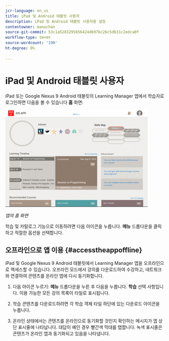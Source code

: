 ```yaml
---
jcr-language: en_us
title: iPad 및 Android 태블릿 사용자
description: iPad 및 Android 태블릿 사용자용 설정
contentowner: manochan
source-git-commit: 53c1a5283295b56424d697bc26c5db31c2edca0f
workflow-type: tm+mt
source-wordcount: '190'
ht-degree: 0%

---
```




# iPad 및 Android 태블릿 사용자

iPad 또는 Google Nexus 9 Android 태블릿의 Learning Manager 앱에서 학습자로 로그인하면 다음을 볼 수 있습니다 **홈** 화면:

![](assets/screenshot-2015-08-07-12-24-40-e1439211134842.png)

*앱의 홈 화면*

학습 및 카탈로그 기능으로 이동하려면 다음 아이콘을 누릅니다. **메뉴** 드롭다운을 클릭하고 적절한 옵션을 선택합니다.

<!--![](assets/menu-ipad.png)-->

## 오프라인으로 앱 이용 {#accesstheappoffline}

iPad 및 Google Nexus 9 Android 태블릿에서 Learning Manager 앱을 오프라인으로 액세스할 수 있습니다. 오프라인 모드에서 강의를 다운로드하여 수강하고, 네트워크와 연결하여 콘텐츠를 온라인 앱에 다시 동기화합니다.

1. 다음 아이콘 누르기: **메뉴** 드롭다운을 누른 후 다음을 누릅니다. **학습** 선택 사항입니다. 이용 가능한 모든 강의 목록이 타일로 표시됩니다.
1. 학습 콘텐츠를 다운로드하려면 각 학습 객체 타일 하단에 있는 다운로드 아이콘을 누릅니다.

   <!--![](assets/download-ipad.png)-->

1. 온라인 상태에서는 콘텐츠를 온라인으로 동기화할 것인지 확인하는 메시지가 앱 상단 표시줄에 나타납니다. 대답이 예인 경우 빨간색 막대를 탭합니다. 녹색 표시줄은 콘텐츠가 온라인 앱과 동기화되고 있음을 나타냅니다.

<!--## Track device storage {#trackdevicestorage}

You can monitor your device storage periodically.

Tap the profile icon at the upper-right corner of the app and tap **Device Storage** menu option.

![](assets/app-device-storage.png)

An app storage information dialog appears as shown below.

![](assets/app-storage.png)

Using the app storage information, you can check the total space of device, app and the downloaded courses. This information enables you to download courses accordingly. To delete the downloaded courses in the device, tap X icon adjacent to each course name.-->
